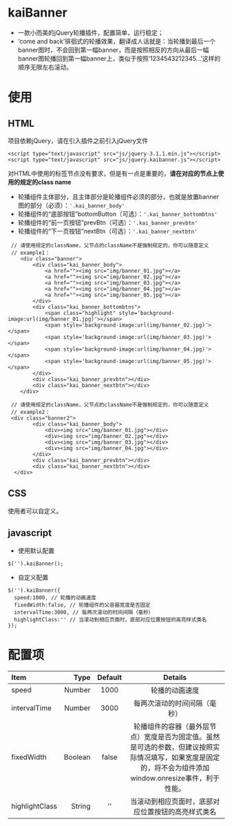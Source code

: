 # kaiBanner
- 一款小而美的jQuery轮播插件，配置简单，运行稳定；
- ‘come and back’徘徊式的轮播效果，翻译成人话就是：当轮播到最后一个banner图时，不会回到第一幅banner，而是按照相反的方向从最后一幅banner图轮播回到第一幅banner上，类似于按照‘1234543212345...’这样的顺序无限左右滚动。
# 使用
## HTML
项目依赖jQuery，请在引入插件之前引入jQuery文件
```
<script type="text/javascript" src="js/jquery-3.1.1.min.js"></script>
<script type="text/javascript" src="js/jquery.kaibanner.js"></script>
```
对HTML中使用的标签节点没有要求，但是有一点是重要的，**请在对应的节点上使用的规定的class name**
- 轮播组件主体部分，且主体部分是轮播组件必须的部分，也就是放置banner图的部分（必须）：`'.kai_banner_body'`
- 轮播组件的“底部按钮”bottomButton（可选）：`'.kai_banner_bottombtns'`
- 轮播组件的“前一页按钮”prevBtn（可选）：`'.kai_banner_prevbtn'`
- 轮播组件的“下一页按钮”nextBtn（可选）：`'.kai_banner_nextbtn'`

```
 // 请使用规定的className，父节点的className不是强制规定的，你可以随意定义
 // example1：
	<div class="banner">
		<div class="kai_banner_body">
			<a href=""><img src="img/banner_01.jpg"></a>
			<a href=""><img src="img/banner_02.jpg"></a>
			<a href=""><img src="img/banner_03.jpg"></a>
			<a href=""><img src="img/banner_04.jpg"></a>
			<a href=""><img src="img/banner_05.jpg"></a>
		</div>
		<div class="kai_banner_bottombtns">
			<span class="highlight" style='background-image:url(img/banner_01.jpg)'></span>
			<span style='background-image:url(img/banner_02.jpg)'></span>
			<span style='background-image:url(img/banner_03.jpg)'></span>
			<span style='background-image:url(img/banner_04.jpg)'></span>
			<span style='background-image:url(img/banner_05.jpg)'></span>
		</div>
		<div class="kai_banner_prevbtn"></div>
		<div class="kai_banner_nextbtn"></div>
	</div>
```
```
 // 请使用规定的className，父节点的className不是强制规定的，你可以随意定义
 // example2：
 <div class="banner2">
		<div class="kai_banner_body">
			<div><img src="img/banner_01.jpg"></div>
			<div><img src="img/banner_02.jpg"></div>
			<div><img src="img/banner_03.jpg"></div>
			<div><img src="img/banner_04.jpg"></div>
		</div>
		<div class="kai_banner_prevbtn"></div>
		<div class="kai_banner_nextbtn"></div>
  </div>
```
## CSS
使用者可以自定义。
## javascript
- 使用默认配置
```
$('').kaiBanner();
```
- 自定义配置
```
$('').kaiBanner({
  speed:1000, // 轮播的动画速度
  fixedWidth:false, // 轮播组件的父容器宽度是否固定
  intervalTime:3000, // 每两次滚动的时间间隔（毫秒）
  highlightClass:'' // 当滚动到相应页面时，底部对应位置按钮的高亮样式类名
});
```

# 配置项
| Item      | Type | Default  | Details|
| :-------- | --------:| :--: |:--: |
|speed|Number|1000| 轮播的动画速度
|intervalTime |Number|3000 |每两次滚动的时间间隔（毫秒）
|fixedWidth|Boolean|false|轮播组件的容器（最外层节点）宽度是否为固定值。虽然是可选的参数，但建议按照实际情况填写，如果宽度是固定的，将不会为组件添加window.onresize事件，利于性能。
|highlightClass|String|''| 当滚动到相应页面时，底部对应位置按钮的高亮样式类名
